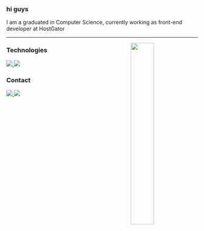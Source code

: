 ### hi guys
I am a graduated in Computer Science, currently working as front-end developer at HostGator
<hr>

<img src="https://media.giphy.com/media/ZVik7pBtu9dNS/giphy.gif" width="35%" align="right" >
  
### Technologies

<a href="https://pt-br.reactjs.org/" target="_blank">
  <img src="https://img.shields.io/badge/-React-61DAFB?style=for-the-badge&labelColor=61DAFB&logo=react&logoColor=black" />
</a>
<a href="https://www.typescriptlang.org/" target="_blank">
  <img src="https://img.shields.io/badge/-TypeScript-3178C6?style=for-the-badge&labelColor=3178C6&logo=typescript&logoColor=white" />
</a>

### Contact
<a href="https://www.linkedin.com/in/nathanheinzmann" target="_blank">
  <img src="https://img.shields.io/badge/linkedin-%230077B5.svg?&style=for-the-badge&logo=linkedin&logoColor=white" />
</a>
<a href="mailto:nathanhph@gmail.com" target="_blank">
  <img src="https://img.shields.io/badge/gmail-c14438?.svg?&style=for-the-badge&logo=gmail&logoColor=white" target="_blank">
</a>
